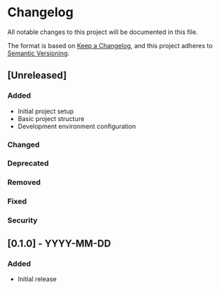 # Changelog

All notable changes to this project will be documented in this file.

The format is based on [Keep a Changelog](https://keepachangelog.com/en/1.0.0/),
and this project adheres to [Semantic Versioning](https://semver.org/spec/v2.0.0.html).

## [Unreleased]

### Added

- Initial project setup
- Basic project structure
- Development environment configuration

### Changed

### Deprecated

### Removed

### Fixed

### Security

## [0.1.0] - YYYY-MM-DD

### Added

- Initial release

